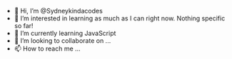 - 👋 Hi, I’m @Sydneykindacodes
- 👀 I’m interested in learning as much as I can right now. Nothing specific so far!
- 🌱 I’m currently learning JavaScript
- 💞️ I’m looking to collaborate on ...
- 📫 How to reach me ...

<!---
Sydneykindacodes/Sydneykindacodes is a ✨ special ✨ repository because its `README.md` (this file) appears on your GitHub profile.
You can click the Preview link to take a look at your changes.
--->
